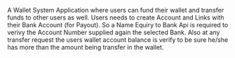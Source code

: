 
A Wallet System Application where users can fund their wallet and transfer funds to other users as well.
Users needs to create Account and Links with their Bank Account (for Payout). So a Name Equiry to Bank Api is required to verivy the Account Number supplied again the selected Bank.
Also at any transfer request the users wallet account balance is verify to be sure he/she has more than the amount being transfer in the wallet.
